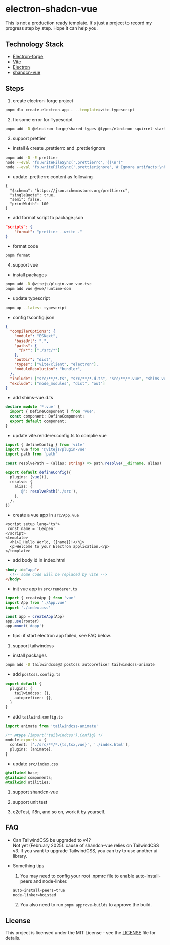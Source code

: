 # electron-shadcn-vue

This is not a production ready template. It's just a project to record my progress step by step. Hope it can help you.

## Technology Stack

- [Electron-forge](https://www.electronforge.io/)
- [Vite](https://vitejs.dev/)
- [Electron](https://www.electronjs.org/)
- [shandcn-vue](https://www.shadcn-vue.com/)

## Steps

1. create electron-forge project
```bash
pnpm dlx create-electron-app . --template=vite-typescript
```

2. fix some error for Typescript
```bash
pnpm add -D @electron-forge/shared-types @types/electron-squirrel-startup
```

3. support prettier
- install & create .prettierrc and .prettierignore
```bash
pnpm add -D -E prettier
node --eval "fs.writeFileSync('.prettierrc','{}\n')"
node --eval "fs.writeFileSync('.prettierignore','# Ignore artifacts:\nbuild\ncoverage\n')"
```
- update .prettierrc content as following
```.prettierrc
{
  "$schema": "https://json.schemastore.org/prettierrc",
  "singleQuote": true,
  "semi": false,
  "printWidth": 100
}
```
- add format script to package.json
```json
"scripts": {
    "format": "prettier --write ."
}
```
- format code
```bash
pnpm format
```

4. support vue
- install packages
```bash
pnpm add -D @vitejs/plugin-vue vue-tsc
pnpm add vue @vue/runtime-dom
```
- update typescript
```bash
pnpm up --latest typescript
```
- config tsconfig.json
```json
{
  "compilerOptions": {
    "module": "ESNext",
    "baseUrl": ".",
    "paths": {
      "@/*": ["./src/*"]
    },
    "outDir": "dist",
    "types": ["vite/client", "electron"],
    "moduleResolution": "bundler",
  },
  "include": ["src/**/*.ts", "src/**/*.d.ts", "src/**/*.vue", "shims-vue.d.ts"],
  "exclude": ["node_modules", "dist", "out"]
}
```
- add shims-vue.d.ts
```ts
declare module '*.vue' {
  import { DefineComponent } from 'vue';
  const component: DefineComponent;
  export default component;
}
```
- update vite.renderer.config.ts to complie vue
```ts
import { defineConfig } from 'vite'
import vue from '@vitejs/plugin-vue'
import path from 'path'

const resolvePath = (alias: string) => path.resolve(__dirname, alias)

export default defineConfig({
  plugins: [vue()],
  resolve: {
    alias: {
      '@': resolvePath('./src'),
    },
  },
})
```
- create a vue app in `src/App.vue`
```vue
<script setup lang="ts">
 const name = 'Leopen'
</script>
<template>
  <h1>💖 Hello World, {{name}}!</h1>
  <p>Welcome to your Electron application.</p>
</template>
```
- add body id in index.html
```html
<body id="app">
  <!-- some code will be replaced by vite -->
</body>
```
- init vue app in `src/renderer.ts`
```ts
import { createApp } from 'vue'
import App from './App.vue'
import './index.css'

const app = createApp(App)
app.use(router)
app.mount('#app')
```
- tips: if start electron app failed, see FAQ below.

1. support tailwindcss
- install packages
```bash
pnpm add -D tailwindcss@3 postcss autoprefixer tailwindcss-animate
```
- add `postcss.config.ts`
```typescript
export default {
  plugins: {
    tailwindcss: {},
    autoprefixer: {},
  }
}
```
- add `tailwind.config.ts`
```typescript
import animate from 'tailwindcss-animate'

/** @type {import('tailwindcss').Config} */
module.exports = {
  content: ['./src/**/*.{ts,tsx,vue}', './index.html'],
  plugins: [animate],
}
```
- update `src/index.css`
```css
@tailwind base;
@tailwind components;
@tailwind utilities;
```

1. support shandcn-vue

2.  support unit test

3.  e2eTest, i18n, and so on, work it by yourself.

## FAQ

- Can TailwindCSS be upgraded to v4?  
  Not yet (February 2025). cause of shandcn-vue relies on TailwindCSS v3. If you want to upgrade TailwindCSS, you can try to use another ui library.

- Something tips 
  1. You may need to config your root .npmrc file to enable auto-install-peers and node-linker.
  ```txt
  auto-install-peers=true
  node-linker=hoisted
  ```
  2. You also need to run `pnpm approve-builds` to approve the build.

## License

This project is licensed under the MIT License - see the [LICENSE](https://github.com/leopen-hu/electron-shadcn-vue/blob/main/LICENSE) file for details.
